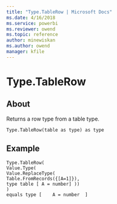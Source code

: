 ```yaml
---
title: "Type.TableRow | Microsoft Docs"
ms.date: 4/16/2018
ms.service: powerbi
ms.reviewer: owend
ms.topic: reference
author: minewiskan
ms.author: owend
manager: kfile
---
```

# Type.TableRow

  
## About  
Returns a row type from a table type.  
  
```  
Type.TableRow(table as type) as type  
```  
  
## Example  
  
```  
Type.TableRow(   
Value.Type(     
Value.ReplaceType(   
Table.FromRecords({[A=1]}),   
type table [ A = number] ))   
)   
equals type [    A = number  ]  
```  
